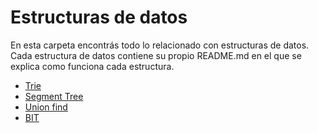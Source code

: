 # Estructuras de datos
En esta carpeta encontrás todo lo relacionado con estructuras de datos.
Cada estructura de datos contiene su propio README.md en el que se explica como funciona cada estructura.

* [Trie](contenido/estructura-de-datos/trie/)
* [Segment Tree](contenido/estructura-de-datos/segment-tree/)
* [Union find](contenido/estructura-de-datos/Union-Find/)
* [BIT](contenido/estructura-de-datos/BIT/)
